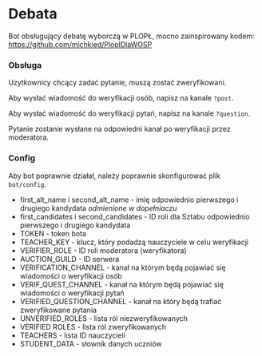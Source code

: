# Debata

Bot obsługujący debatę wyborczą w PLOPŁ, mocno zainspirowany kodem: https://github.com/michkied/PloplDlaWOSP

### Obsługa
Uzytkownicy chcący zadać pytanie, muszą zostać zweryfikowani.

Aby wysłać wiadomość do weryfikacji osób, napisz na kanale `?post`.

Aby wysłać wiadomość do weryfikacji pytań, napisz na kanale `?question`.

Pytanie zostanie wysłane na odpowiedni kanał po weryfikacji przez moderatora.

### Config
Aby bot poprawnie działał, należy poprawnie skonfigurować plik `bot/config`.
- first_alt_name i second_alt_name - imię odpowiednio pierwszego i drugiego kandydata *odmienione w dopełniaczu*
- first_candidates i second_candidates - ID roli dla Sztabu odpowiednio pierwszego i drugiego kandydata
- TOKEN - token bota
- TEACHER_KEY - klucz, który podadzą nauczyciele w celu weryfikacji
- VERIFIER_ROLE - ID roli moderatora (weryfikatora)
- AUCTION_GUILD - ID serwera
- VERIFICATION_CHANNEL - kanał na którym będą pojawiać się wiadomości o weryfikacji osób
- VERIF_QUEST_CHANNEL - kanał na którym będą pojawiać się wiadomości o weryfikacji pytań
- VERIFIED_QUESTION_CHANNEL - kanał na który będą trafiać zweryfikowane pytania
- UNVERIFIED_ROLES - lista ról niezweryfikowanych
- VERIFIED ROLES - lista ról zweryfikowanych
- TEACHERS - lista ID nauczycieli
- STUDENT_DATA - słownik danych uczniów
